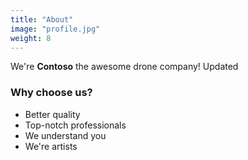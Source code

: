 ```yaml
---
title: "About"
image: "profile.jpg"
weight: 8
---
```


We're **Contoso** the awesome drone company!
Updated

### Why choose us?

- Better quality
- Top-notch professionals
- We understand you
- We're artists
